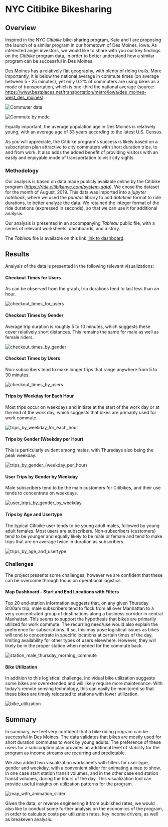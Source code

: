 # NYC Citibike Bikesharing

## Overview

Inspired in the NYC *Citibike* bike-sharing program, Kate and I are proposing the launch of a similar program in our hometown of Des Moines, Iowa. As interested angel investors, we would like to share with you our key findings on the *Citibike* program data, in order to better understand how a similar program can be successful in Des Moines.

Des Moines has a relatively flat geography, with plenty of riding trails. More importantly, it is below the national average in commute times (on average between 5 - 25 minutes), yet only 0.2% of commuters are using bikes as a mode of transportation, which is one-third the national average (source: https://www.bestplaces.net/transportation/metro/iowa/des_moines-west_des_moines). 

![Commuter data](Resources/images/des_moines_commute_stats.png)

![Commute by mode](Resources/images/des_moines_commute_type.png)

Equally important, the average population age in Des Moines is relatively young, with an average age of 33 years according to the latest U.S. Census.

As you will appreciate, the Citibike program's success is likely based on a subscription plan attractive to city commuters with short duration trips, to and from work. It also adds the added benefit of providing visitors with an easily and enjoyable mode of transportation to visit city sights.


### Methodology

Our analysis is based on data made publicly available online by the Citibike program (*https://ride.citibikenyc.com/system-data*). We chose the dataset for the month of August, 2019. This data was imported into a *jupyter notebook*, where we used the *pandas* library to add *datetime* format to ride durations, to better analyze the data. We retained the integer format of the ride durations (expressed in seconds), so that we can use it for additional analysis.

Our analysis is presented in an accompanying *Tableau* public file, with a series of relevant worksheets, dashboards, and a story.

The *Tableau* file is available on this link [link to dashboard](https://public.tableau.com/app/profile/ignacio.guerra/viz/NYCCitibikeChallenge_16368699626060/NYCCitibikes?publish=yes "NYC Citibike Challenge").


## Results

Analysis of the data is presented in the following relevant visualizations:

#### Checkout Times for Users

As can be observed from the graph, trip durations tend to last less than an hour.

![checkout_times_for_users](Resources/images/checkout_times_for_users.png)



#### Checkout Times by Gender

Average trip duration is roughly 5 to 10 minutes, which suggests these cover relatively short distances. This remains the same for male as well as female riders.

![checkout_times_by_gender](Resources/images/checkout_times_by_gender.png)



#### Checkout Times by Users

Non-subscribers tend to make longer trips that range anywhere from 5 to 30 minutes.

![checkout_times_by_users](Resources/images/checkout_times_by_users.png)



#### Trips by Weekday for Each Hour

Most trips occur on weekdays and initiate at the start of the work day or at the end of the work day, which suggests that bikes are primarily used for work commute.

![trips_by_weekday_for_each_hour](Resources/images/trips_by_weekday_for_each_hour.png)



#### Trips by Gender (Weekday per Hour)

This is particularly evident among males, with Thursdays also being the peak weekday.

![trips_by_gender_(weekday_per_hour)](Resources/images/trips_by_gender_(weekday_per_hour).png)



#### User Trips by Gender by Weekday

Male subscribers tend to be the main customers for Citibikes, and their use tends to concentrate on weekdays.

![user_trips_by_gender_by_weekday](Resources/images/user_trips_by_gender_by_weekday.png)



#### Trips by Age and Usertype

The typical Citibike user tends to be young adult males, followed by young adult females. Most users are subscribers. Non-subscribers (customers) tend to be younger and equally likely to be male or female and tend to make trips that are on average twice in duration as subscribers.

![trips_by_age_and_usertype](Resources/images/trips_by_age_and_usertype.png)



### Challenges

The project presents some challenges, however we are confident that these can be overcome through focus on operational logistics.

#### Map Dashboard - Start and End Locations with Filters

Top 20 end-station information suggests that, on any given Thursday 8:00am trip, male subscribers tend to flock from all over Manhattan to a very concentrated group of destinations along a business corridor in central Manhattan. This seems to support the hypothesis that bikes are primarily utilized for work commute. The recurring need/use would also explain the preference for subscriptions. If so, this may pose logistical issues as bikes will tend to concentrate in specific locations at certain times of the day, limiting availability for other types of users elsewhere. However, they will likely be in the proper station when needed for the commute back.

![station_male_thursday_morning_commute](Resources/images/station_male_thursday_morning_commute.png)

#### Bike Utilization

In addition to this logistical challenge, individual bike utilization suggests some bikes are overextended and will likely require more maintenance. With today's remote sensing technology, this can easily be monitored so that these bikes are timely relocated to stations with lower utilization.

![bike_utilization](Resources/images/bike_utilization.png)


## Summary

In summary, we feel very confident that a bike riding program can be successful in Des Moines. The data validates that bikes are mostly used for short duration commutes to work by young adults. The preference of these users for a subscription plan provides an additional level of stability for the program as income streams are recurring and predictable.

We also added two visualization worksheets with filters for user type, gender and weekday, with a convenient slider for animating a map to show, in one case start station transit volumes, and in the other case end station transit volumes, during the hours of the day. This visualization tool can provide useful insights on utilization patterns for the program.

![map_with_animation_slider](Resources/images/map_with_animation_slider.png)

Given the data, or reverse engineering it from published rates, we would also like to conduct some further analysis on the economics of the program, in order to calculate costs per utilization rates, key income drivers, as well as breakeven analysis.



